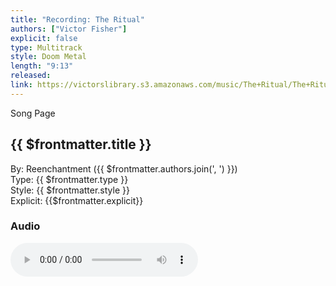 ```yaml
---
title: "Recording: The Ritual"
authors: ["Victor Fisher"]
explicit: false
type: Multitrack
style: Doom Metal
length: "9:13"
released:
link: https://victorslibrary.s3.amazonaws.com/music/The+Ritual/The+Ritual.mp3
---
```


<g-link to="/74">Song Page</g-link>

## {{ $frontmatter.title }}

By: <g-link to="/16">Reenchantment</g-link> ({{ $frontmatter.authors.join(', ') }})  
Type: {{ $frontmatter.type }}  
Style: {{ $frontmatter.style }}  
Explicit: {{$frontmatter.explicit}}

### Audio

<audio controls controlsList="nodownload">
  <source :src="$frontmatter.link" type="audio/mpeg">
Your browser does not support the audio element.
</audio>
